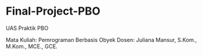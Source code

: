 # Final-Project-PBO
UAS Praktik PBO

Mata Kuliah: Pemrograman Berbasis Obyek
Dosen: Juliana Mansur, S.Kom., M.Kom., MCE., GCE.
